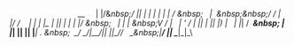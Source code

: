 &nbsp;&nbsp;&nbsp;&nbsp;&nbsp;_&nbsp;&nbsp;___&nbsp;&nbsp;____&nbsp;&nbsp;_&nbsp;&nbsp;&nbsp;_&nbsp;_&nbsp;&nbsp;&nbsp;_&nbsp;&nbsp;&nbsp;_&nbsp;&nbsp;&nbsp;&nbsp;&nbsp;&nbsp;______&nbsp;&nbsp;&nbsp;______&nbsp;_&nbsp;&nbsp;__
&nbsp;&nbsp;&nbsp;&nbsp;|&nbsp;|/&_nbsp;\/&nbsp;___||&nbsp;|&nbsp;|&nbsp;|&nbsp;|&nbsp;|&nbsp;|&nbsp;/&nbsp;\&nbsp;&nbsp;&nbsp;&nbsp;|&nbsp;_&nbsp;\&nbsp;\&nbsp;/&nbsp;/&nbsp;___|&nbsp;|/&nbsp;/
&nbsp;_&nbsp;&nbsp;|&nbsp;|&nbsp;|&nbsp;|\___&nbsp;\|&nbsp;|_|&nbsp;|&nbsp;|&nbsp;|&nbsp;|/_&nbsp;\&nbsp;&nbsp;&nbsp;&nbsp;|&nbsp;|&nbsp;|&nbsp;\&nbsp;V&nbsp;/&nbsp;|&nbsp;&nbsp;&nbsp;|&nbsp;'&nbsp;/
|&nbsp;|_|&nbsp;|&nbsp;|_|&nbsp;|___)&nbsp;|&nbsp;_&nbsp;&nbsp;|&nbsp;|_|&nbsp;/&nbsp;___&nbsp;\&nbsp;&nbsp;|&nbsp;|_|&nbsp;||&nbsp;||&nbsp;|___|&nbsp;.&nbsp;\&nbsp;
&nbsp;\___/&nbsp;\___/|____/|_|&nbsp;|_|\___/_/&nbsp;&nbsp;&nbsp;\_\&nbsp;|____/&nbsp;|_|&nbsp;\____|_|\_\


<!--
**joshuadyck/joshuadyck** is a ✨ _special_ ✨ repository because its `README.md` (this file) appears on your GitHub profile.

Here are some ideas to get you started:

- 🔭 I’m currently working on ...
- 🌱 I’m currently learning ...
- 👯 I’m looking to collaborate on ...
- 🤔 I’m looking for help with ...
- 💬 Ask me about ...
- 📫 How to reach me: ...
- 😄 Pronouns: ...
- ⚡ Fun fact: ...
-->
